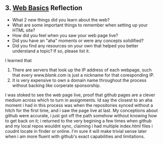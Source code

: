 ## 3. [Web Basics](3_web_basics/readme.md) Reflection

* What 2 new things did you learn about the web?
* What are some important things to remember when setting up your HTML site?
* How did you feel when you saw your web page live?
* Did you have an "aha" moments or were any concepts solidified?
* Did you find any resources on your own that helped you better understand a topic? If so, please list it.

<!-- Add your reflection here. Remove the comment markers -->

I learned that 
1. There are servers that look up the IP address of each webpage, such that every www._blank_.com is just a nickname for that coresponding IP.
2. It is very expensive to own a domain name throughout the process without backing like corperate sponsorship.

I was stoked to see the web page live, proof that github pages are a clever medium across which to turn in assignments. Id say the closest to an aha moment i had in this process was when the repositories synced without a hitch for the first time, and i saw the page live at last. My conceptions about github were accurate, i just got off the path somehow without knowing how to get back on it; i returned to the very begining a few times when github and my local repos wouldnt sync, claiming i had multiple index.html files i coudnt locate in finder or online. I'm sure it will make trivial sense later when i am more fluent with github's exact capabilities and limitations.